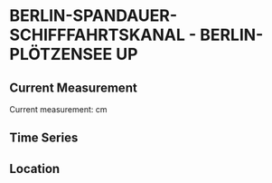 # BERLIN-SPANDAUER-SCHIFFFAHRTSKANAL - BERLIN-PLÖTZENSEE UP

## Current Measurement

Current measurement: <Value topic="rivers/pegel-online/BSK/BERLIN-PLOETZENSEE-UP/measurementValue"/> cm

## Time Series

<TimeSeries topic="rivers/pegel-online/BSK/BERLIN-PLOETZENSEE-UP/measurementValue" period="week" />

## Location

<WorldMap>
  <Marker lat="52.54303554469815" lon="13.323858970566247" labelTopic="rivers/pegel-online/BSK/BERLIN-PLOETZENSEE-UP/measurementValue" />
</WorldMap>
